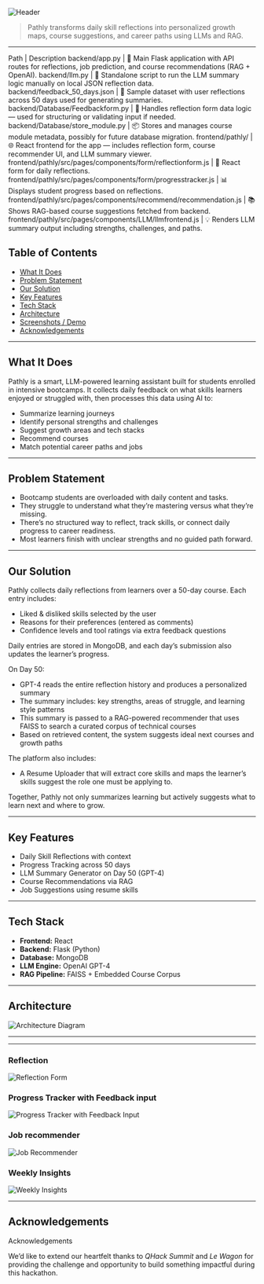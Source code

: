![Header](./assets/pathly-header.jpg)

> Pathly transforms daily skill reflections into personalized growth maps, course suggestions, and career paths using LLMs and RAG.


---
Path | Description
backend/app.py | 🔧 Main Flask application with API routes for reflections, job prediction, and course recommendations (RAG + OpenAI).
backend/llm.py | 🧠 Standalone script to run the LLM summary logic manually on local JSON reflection data.
backend/feedback_50_days.json | 📄 Sample dataset with user reflections across 50 days used for generating summaries.
backend/Database/Feedbackform.py | 📝 Handles reflection form data logic — used for structuring or validating input if needed.
backend/Database/store_module.py | 📦  Stores and manages course module metadata, possibly for future database migration.
frontend/pathly/ | 🌐 React frontend for the app — includes reflection form, course recommender UI, and LLM summary viewer.
frontend/pathly/src/pages/components/form/reflectionform.js | 🧾 React form for daily reflections.
frontend/pathly/src/pages/components/form/progresstracker.js | 📊 Displays student progress based on reflections.
frontend/pathly/src/pages/components/recommend/recommendation.js | 📚 Shows RAG-based course suggestions fetched from backend.
frontend/pathly/src/pages/components/LLM/llmfrontend.js | 💡 Renders LLM summary output including strengths, challenges, and paths.

## Table of Contents

- [What It Does](#what-it-does)
- [Problem Statement](#problem-statement)
- [Our Solution](#our-solution)
- [Key Features](#key-features)
- [Tech Stack](#tech-stack)
- [Architecture](#architecture)
- [Screenshots / Demo](#screenshots--demo)
- [Acknowledgements](#acknowledgements)


---

## What It Does
Pathly is a smart, LLM-powered learning assistant built for students enrolled in intensive bootcamps. It collects daily feedback on what skills learners enjoyed or struggled with, then processes this data using AI to:

- Summarize learning journeys
- Identify personal strengths and challenges
- Suggest growth areas and tech stacks
- Recommend courses
- Match potential career paths and jobs


---

## Problem Statement
- Bootcamp students are overloaded with daily content and tasks.
- They struggle to understand what they’re mastering versus what they’re missing.
- There’s no structured way to reflect, track skills, or connect daily progress to career readiness.
- Most learners finish with unclear strengths and no guided path forward.

---

## Our Solution
Pathly collects daily reflections from learners over a 50-day course. Each entry includes:
- Liked & disliked skills selected by the user
- Reasons for their preferences (entered as comments)
- Confidence levels and tool ratings via extra feedback questions

Daily entries are stored in MongoDB, and each day’s submission also updates the learner’s progress.

On Day 50:
- GPT-4 reads the entire reflection history and produces a personalized summary
- The summary includes: key strengths, areas of struggle, and learning style patterns
- This summary is passed to a RAG-powered recommender that uses FAISS to search a curated corpus of technical courses
- Based on retrieved content, the system suggests ideal next courses and growth paths

The platform also includes:
- A Resume Uploader that will extract core skills and maps the learner’s skills suggest the role one must be applying to.

Together, Pathly not only summarizes learning but actively suggests what to learn next and where to grow.

---

## Key Features
- Daily Skill Reflections with context
- Progress Tracking across 50 days
- LLM Summary Generator on Day 50 (GPT-4)
- Course Recommendations via RAG
- Job Suggestions using resume skills 

---

## Tech Stack
- **Frontend:** React
- **Backend:** Flask (Python)
- **Database:** MongoDB 
- **LLM Engine:** OpenAI GPT-4
- **RAG Pipeline:** FAISS + Embedded Course Corpus

---

## Architecture
![Architecture Diagram](./assets/architecture.png)

---



---

### Reflection
![Reflection Form](./assets/reflection2.png)

### Progress Tracker with Feedback input
![Progress Tracker with Feedback Input](./assets/reflection.png)

### Job recommender
![Job Recommender](./assets/jobrecommender.png)

### Weekly Insights
![Weekly Insights](./assets/weekly.png)


---

## Acknowledgements
Acknowledgements

We’d like to extend our heartfelt thanks to *QHack Summit* and *Le Wagon* for providing the challenge and opportunity to build something impactful during this hackathon.

